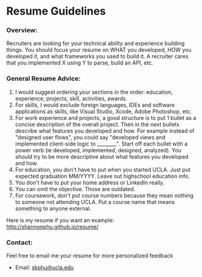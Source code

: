 # Resume Guidelines

### Overview: 
Recruiters are looking for your technical ability and experience building things. You should focus your resume on WHAT you developed, HOW you developed it, and what frameworks you used to build it. A recruiter cares that you implemented X using Y to parse, build an API, etc.

### General Resume Advice:
1. I would suggest ordering your sections in the order: education, experience, projects, skill, activities, awards.
2. For skills, I would exclude foreign languages, IDEs and software applications as skills, like Visual Studio, Xcode, Adobe Photoshop, etc.
3. For work experience and projects, a good structure is to put 1 bullet as a concise description of the overall project. Then in the next bullets describe what features you developed and how. For example instead of "designed user flows", you could say "developed views and implemented client-side logic to ________". Start off each bullet with a power verb (ie developed, implemented, designed, analyzed). You should try to be more descriptive about what features you developed and how.
4. For education, you don't have to put when you started UCLA. Just put expected graduation MM/YYYY. Leave out highschool education info.
5. You don't have to put your home address or LinkedIn really.
6. You can omit the objective. Those are outdated.
7. For coursework, don't put course numbers because they mean nothing to someone not attending UCLA. Put a course name that means something to anyone external.

Here is my resume if you want an example: http://shannonphu.github.io/resume/

### Contact:
Feel free to email me your resume for more personalized feedback
* Email: skphu@ucla.edu
